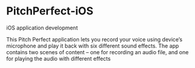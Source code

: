 # PitchPerfect-iOS
iOS application development

This Pitch Perfect application lets you record your voice using device’s microphone and play it back with six different sound effects. The app contains two scenes of content – one for recording an audio file, and one for playing the audio with different effects
